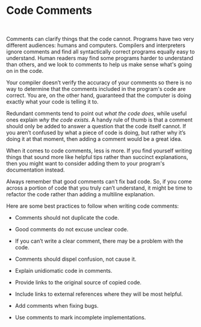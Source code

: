 # Code Comments
<br/>

Comments can clarify things that the code cannot. Programs have two very different audiences: humans and computers. Compilers and interpreters ignore comments and find all syntactically correct programs equally easy to understand. Human readers may find some programs harder to understand than others, and we look to comments to help us make sense what's going on in the code.
<br/>

Your compiler doesn’t verify the accuracy of your comments so there is no way to determine that the comments included in the program's code are correct. You are, on the other hand, guaranteed that the computer is doing exactly what your code is telling it to.
<br/>

Redundant comments tend to point out <i>what the code does</i>, while useful ones explain <i>why the code exists</i>. A handy rule of thumb is that a comment should only be added to answer a question that the code itself cannot. If you aren’t confused by what a piece of code is doing, but rather why it’s doing it at that moment, then adding a comment would be a great idea.
<br/>

When it comes to code comments, less is more. If you find yourself writing things that sound more like helpful tips rather than succinct explanations, then you might want to consider adding them to your program's documentation instead.
<br/>

Always remember that good comments can’t fix bad code. So, if you come across a portion of code that you truly can’t understand, it might be time to refactor the code rather than adding a multiline explanation.
<br/>

Here are some best practices to follow when writing code comments:

- Comments should not duplicate the code.

- Good comments do not excuse unclear code.

- If you can’t write a clear comment, there may be a problem with the code.

- Comments should dispel confusion, not cause it.

- Explain unidiomatic code in comments.

- Provide links to the original source of copied code.

- Include links to external references where they will be most helpful.

- Add comments when fixing bugs.

- Use comments to mark incomplete implementations.

<br/>
<br/>